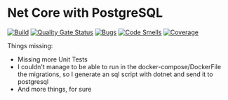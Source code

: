 # Net Core with PostgreSQL

[![Build](https://travis-ci.org/alexon1234/NETCORE_Test.svg?branch=master)](https://travis-ci.org/alexon1234/NETCORE_Test.svg?branch=master)
[![Quality Gate Status](https://sonarcloud.io/api/project_badges/measure?project=NETCORE_Test&metric=alert_status)](https://sonarcloud.io/dashboard?id=NETCORE_Test)
[![Bugs](https://sonarcloud.io/api/project_badges/measure?project=NETCORE_Test&metric=bugs)](https://sonarcloud.io/dashboard?id=NETCORE_Test)
[![Code Smells](https://sonarcloud.io/api/project_badges/measure?project=NETCORE_Test&metric=code_smells)](https://sonarcloud.io/dashboard?id=NETCORE_Test)
[![Coverage](https://sonarcloud.io/api/project_badges/measure?project=NETCORE_Test&metric=coverage)](https://sonarcloud.io/dashboard?id=NETCORE_Test)


Things missing:
- Missing more Unit Tests
- I couldn't manage to be able to run in the docker-compose/DockerFile the migrations, so I generate an sql script with dotnet and send it to postgresql
- And more things, for sure

